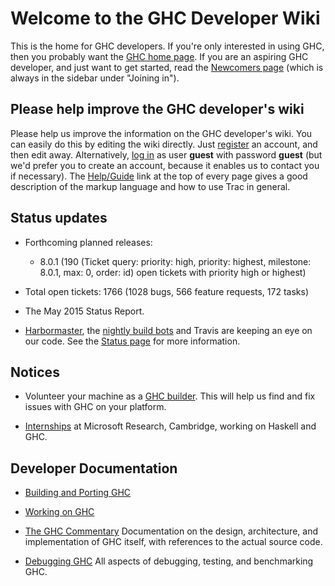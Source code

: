 # Welcome to the GHC Developer Wiki


This is the home for GHC developers. If you're only interested in using GHC,
then you probably want the [ GHC home page](http://www.haskell.org/ghc). If you are an aspiring GHC developer,
and just want to get started, read the [Newcomers page](newcomers) (which is always in the
sidebar under "Joining in").

## Please help improve the GHC developer's wiki


Please help us improve the information on the GHC developer's wiki. You can easily do this by editing the wiki directly. Just [ register](https://ghc.haskell.org/trac/ghc/register) an account, and then edit away. Alternatively, [ log in](https://ghc.haskell.org/trac/ghc/login) as user **guest** with password **guest** (but we'd prefer you to create an account, because it enables us to contact you if necessary). The [ Help/Guide](https://ghc.haskell.org/trac/ghc/wiki/TracGuide) link at the top of every page gives a good description of the markup language and how to use Trac in general.

## Status updates

- Forthcoming planned releases:

  - 8.0.1 (190 (Ticket query: priority: high, priority: highest, milestone: 8.0.1, max: 0, order: id) open tickets with priority high or highest) 

- Total open tickets: 1766 (1028 bugs, 566 feature requests, 172 tasks) 

- The May 2015 Status Report. 

- [ Harbormaster](https://phabricator.haskell.org/diffusion/GHC/history/), the [ nightly build bots](http://haskell.inf.elte.hu/builders/) and Travis [](https://travis-ci.org/ghc/ghc.svg) are keeping an eye on our code. See the [Status page](status) for more information. 

## Notices

- Volunteer your machine as a [GHC builder](builder). This will help us find and fix issues with GHC on your platform. 

- [Internships](internships) at Microsoft Research, Cambridge, working on Haskell and GHC. 

## Developer Documentation

- [Building and Porting GHC](building)

- [Working on GHC ](working-conventions)

- [The GHC Commentary](commentary)
  Documentation on the design, architecture, and implementation of GHC itself, with references to the actual source code. 

- [Debugging GHC](debugging)
  All aspects of debugging, testing, and benchmarking GHC. 
